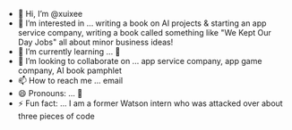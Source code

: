 - 👋 Hi, I’m @xuixee
- 👀 I’m interested in ... writing a book on AI projects & starting an app service company, writing a book called something like "We Kept Our Day Jobs" all about minor business ideas! 
- 🌱 I’m currently learning ... 🫶
- 💞️ I’m looking to collaborate on ... app service company, app game company, AI book pamphlet
- 📫 How to reach me ... email 
- 😄 Pronouns: ... 🎀
- ⚡ Fun fact: ... I am a former Watson intern who was attacked over about three pieces of code 

<!---
xuixee/xuixee is a ✨ special ✨ repository because its `README.md` (this file) appears on your GitHub profile.
You can click the Preview link to take a look at your changes.
--->
